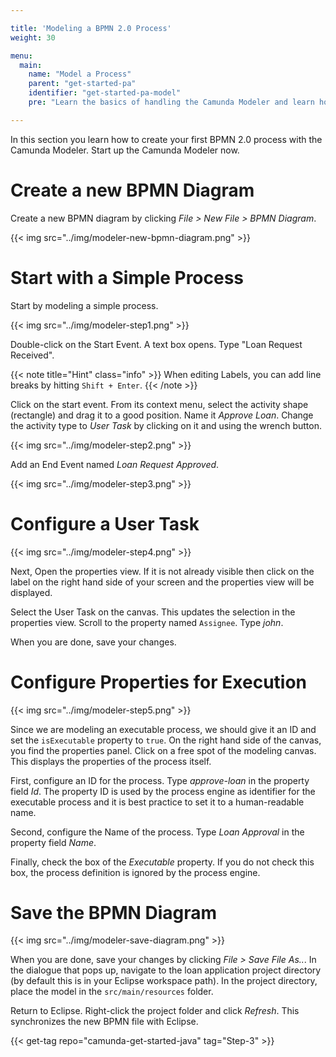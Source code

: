 ```yaml
---

title: 'Modeling a BPMN 2.0 Process'
weight: 30

menu:
  main:
    name: "Model a Process"
    parent: "get-started-pa"
    identifier: "get-started-pa-model"
    pre: "Learn the basics of handling the Camunda Modeler and learn how to model and configure a fully executable process."

---
```


In this section you learn how to create your first BPMN 2.0 process with the Camunda Modeler. Start up the Camunda Modeler now.

# Create a new BPMN Diagram

Create a new BPMN diagram by clicking *File > New File > BPMN Diagram*.

{{< img src="../img/modeler-new-bpmn-diagram.png" >}}


# Start with a Simple Process

Start by modeling a simple process.

{{< img src="../img/modeler-step1.png" >}}

Double-click on the Start Event. A text box opens. Type "Loan Request Received".

{{< note title="Hint" class="info" >}}
When editing Labels, you can add line breaks by hitting `Shift + Enter`.
{{< /note >}}

Click on the start event. From its context menu, select the activity shape (rectangle) and drag it to a good position. Name it *Approve Loan*. Change the activity type to *User Task* by clicking on it and using the wrench button.

{{< img src="../img/modeler-step2.png" >}}

Add an End Event named *Loan Request Approved*.

{{< img src="../img/modeler-step3.png" >}}



# Configure a User Task

{{< img src="../img/modeler-step4.png" >}}

Next, Open the properties view. If it is not already visible then click on the label on the right hand side of your screen and the properties view will be displayed.

Select the User Task on the canvas. This updates the selection in the properties view. Scroll to the property named `Assignee`.
Type *john*.

When you are done, save your changes.


# Configure Properties for Execution

{{< img src="../img/modeler-step5.png" >}}

Since we are modeling an executable process, we should give it an ID and set the `isExecutable` property to `true`. On the right hand side of the canvas, you find the properties panel. Click on a free spot of the modeling canvas. This displays the properties of the process itself.

First, configure an ID for the process. Type *approve-loan* in the property field *Id*. The property ID is used by the process engine as identifier for the executable process and it is best practice to set it to a human-readable name.

Second, configure the Name of the process. Type *Loan Approval* in the property field *Name*.

Finally, check the box of the *Executable* property. If you do not check this box, the process definition is ignored by the process engine.

# Save the BPMN Diagram

{{< img src="../img/modeler-save-diagram.png" >}}

When you are done, save your changes by clicking *File > Save File As..*. In the dialogue that pops up, navigate to the loan application project directory (by default this is in your Eclipse workspace path). In the project directory, place the model in the `src/main/resources` folder.

Return to Eclipse. Right-click the project folder and click *Refresh*. This synchronizes the new BPMN file with Eclipse.

{{< get-tag repo="camunda-get-started-java" tag="Step-3" >}}
